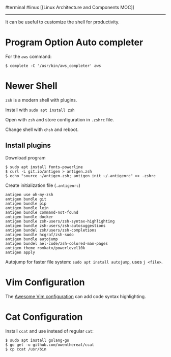#terminal #linux 
[[Linux Architecture and Components MOC]]
- - -

It can be useful to customize the shell for productivity.

# Program Option Auto completer

For the `aws` command:
```shell
$ complete -C '/usr/bin/aws_completer' aws
```

# Newer Shell

`zsh` is a modern shell with plugins.

Install with `sudo apt install zsh`

Open with `zsh` and store configuration in `.zshrc` file. 

Change shell with `chsh` and reboot.

## Install plugins

Download program

```shell
$ sudo apt install fonts-powerline
$ curl -L git.io/antigen > antigen.zsh
$ echo "source ~/antigen.zsh; antigen init ~/.antigenrc" >> .zshrc
```

Create initialization file (`.antigenrc`)

```text
antigen use oh-my-zsh
antigen bundle git
antigen bundle pip
antigen bundle lein
antigen bundle command-not-found
antigen bundle docker
antigen bundle zsh-users/zsh-syntax-highlighting
antigen bundle zsh-users/zsh-autosuggestions
antigen bundel zsh/users/zsh-completions
antigen bundle hcgraf/zsh-sudo
antigen bundle autojump
antigen bundel ael-code/zsh-colored-man-pages
antigen theme romkatv/powerlevel10k
antigen apply
```

Autojump for faster file system: `sudo apt install autojump`, uses `j <file>`.

# Vim Configuration

The [Awesome Vim configuration](https://github.com/amix/vimrc.git) can add code syntax highlighting.

# Cat Configuration

Install `ccat` and use instead of regular `cat`:
```shell
$ sudo apt install golang-go
$ go get -u github.com/owenthereal/ccat
$ cp ccat /usr/bin
```